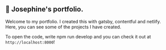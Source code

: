 ## 🚀 Josephine's portfolio.

Welcome to my portfolio. I created this with gatsby, contentful and netlify. Here, you can see some of the projects I have created.

To open the code, write npm run develop and you can check it out at `http://localhost:8000`!



